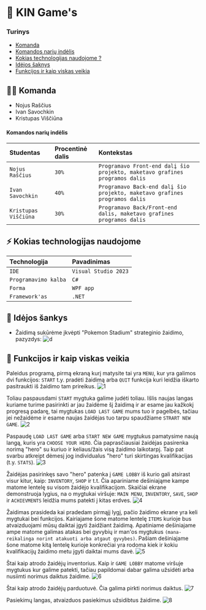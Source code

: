 # 👾 KIN Game's

### Turinys

- [Komanda](https://github.com/NoahIT/Zaidimas_praktika#-komanda)
- [Komandos narių indėlis](https://github.com/NoahIT/Zaidimas_praktika#komandos-nari%C5%B3-ind%C4%97lis)
- [Kokias technologijas naudojome ?](https://github.com/NoahIT/Zaidimas_praktika#%EF%B8%8F-kokias-technologijas-naudojome)
- [Idėjos šaknys](https://github.com/NoahIT/Zaidimas_praktika#-id%C4%97jos-%C5%A1ankys)
- [Funkcijos ir kaip viskas veikia](https://github.com/NoahIT/Zaidimas_praktika#-funkcijos-ir-kaip-viskas-veikia)

## 👩‍💻 Komanda

 - Nojus Raščius
 - Ivan Savochkin
 - Kristupas Viščiūna

####  Komandos narių indėlis

| Studentas | Procentinė dalis | Kontekstas |
| :- | :- | :- |
| `Nojus Raščius` | `30%` | `Programavo Front-end dalį šio projekto, maketavo grafines programos dalis` |
| `Ivan Savochkin` | `40%` | `Programavo Back-end dalį šio projekto, maketavo grafines programos dalis` |
| `Kristupas Viščiūna` | `30%` | `Programavo Back/Front-end dalis, maketavo grafines programos dalis` |

## ⚡️ Kokias technologijas naudojome

| Technologija | Pavadinimas     |
| :-------- | :------- |
| `IDE` | `Visual Studio 2023` |
| `Programavimo kalba` | `C#` |
| `Forma` | `WPF app` |
| `Framework'as` | `.NET` |

## 🔦 Idėjos šankys

- Žaidimą sukūrėme įkvėpti "Pokemon Stadium" strateginio žaidimo, pazyzdys: ![d](https://www.serebii.net/stadium/battlenow.jpg)

## 🧩 Funkcijos ir kaip viskas veikia

 Paleidus programą, pirmą ekraną kurį matysite tai yra `MENU`, kur yra galimos dvi funkcijos: `START` t.y. pradėti žaidimą arba `QUIT` funkcija kuri leidžia iškarto pasitraukti iš žaidimo tam prireikus. 
 ![1](https://user-images.githubusercontent.com/78691849/236304452-ecbc19bc-ec0f-4859-9824-29d1fcc50b8a.png) 

Toliau paspausdami `START` mygtuka galime judėti toliau. Išlis naujas langas kuriame turime pasirinkti ar jau žaidėme šį žaidimą ir ar esame jau kažkokį progresą padarę, tai mygtukas `LOAD LAST GAME` mums tuo ir pagelbės, tačiau jei nežaidėme ir esame naujas žaidėjas tuo tarpu spaudžiame `STRART NEW GAME`. 
![2](https://user-images.githubusercontent.com/78691849/236305709-c90c3ecb-5e57-4ffa-98fc-3f0e4501c129.png)

Paspaudę `LOAD LAST GAME` arba `START NEW GAME` mygtukus pamatysime naują langą, kuris yra `CHOOSE YOUR HERO`. Čia paprasčiausiai žaidėjas pasirenka norimą "hero" su kuriuo ir keliaus/žais visą žaidimo laikotarpį. Taip pat svarbu atkreipt dėmesį jog individualus "hero" turi skirtingas kvalifikacijas (t.y. `STATS`). 
![3](https://user-images.githubusercontent.com/78691849/236306690-d601f012-4a33-4519-ae51-e6f003e99170.png)


Žaidėjas pasirinkęs savo "hero" patenka į `GAME LOBBY` iš kurio gali atsirast visur kitur, kaip: `INVENTORY`, `SHOP` ir t.t. Čia apariniame dešiniająme kampe matome lentelę su visom žaidėjo kvalifikacijom. Skaičiai ekrane demonstruoja lygius, na o mygtukai viršuje: `MAIN MENU`, `INVENTORY`, `SAVE`, `SHOP` ir `ACHIEVMENTS` leidžia mums patekti į kitas erdves.
![4](https://user-images.githubusercontent.com/78691849/236306960-520c0457-c21a-45b8-aea0-9dae2ec25915.png)

Žaidimas prasideda kai pradedam pirmąjį lygį, pačio žaidimo ekrane yra keli mygtukai bei funkcijos. Kairiajame šone matome lentelę `ITEMS` kurioje bus atvaizduojami mūsų daiktai įgyti žaidžiant žaidimą. Apatiniame dešiniajame ampe matome galimas atakas bei gyvybių ir man'os mygtukus `(mana- reikalinga norint atakuoti arba atgaut gyvybes)`. Pašiam dešiniajame šone matome kitą lentelę kurioje konkrečiai yra rodoma kiek ir kokiu kvalifikacijų žaidimo metu įgyti daiktai mums davė.
![5](https://user-images.githubusercontent.com/78691849/236309229-6d106356-693b-46fe-9fec-167805d02dce.png)

Štai kaip atrodo žaidėjų inventorius. Kaip ir `GAME LOBBY` matome viršuje mygtukus kur galime patekti, tačiau papildomai dabar galima užsidėti arba nusiimti norimus daiktus žaidime. 
![6](https://user-images.githubusercontent.com/78691849/236309918-7dcc20e4-f58d-4eee-951b-73fc4312b10c.png)

Štai kaip atrodo žaidėjų parduotuvė. Čia galima pirkti norimus daiktus.
![7](https://user-images.githubusercontent.com/78691849/236310375-acb752e2-f223-408b-82e0-bff1346642f6.png)

Pasiekimų langas, atvaizduos pasiekimus užsidibtus žaidime.
![8](https://user-images.githubusercontent.com/78691849/236310666-fa506494-43dc-4cac-a996-0ecc774154d5.png)



